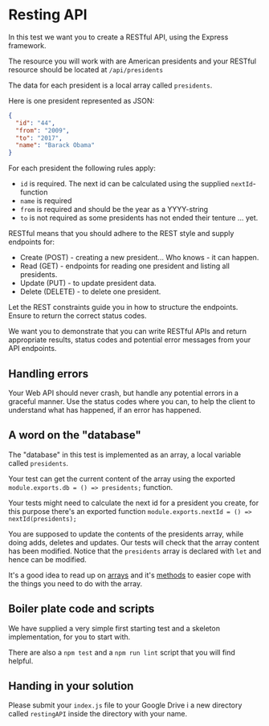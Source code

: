 # Resting API

In this test we want you to create a RESTful API, using the Express framework.

The resource you will work with are American presidents and your RESTful resource should be located at `/api/presidents`

The data for each president is a local array called `presidents`.

Here is one president represented as JSON:

```json
{
  "id": "44",
  "from": "2009",
  "to": "2017",
  "name": "Barack Obama"
}
```

For each president the following rules apply:
* `id` is required. The next id can be calculated using the supplied `nextId`-function
* `name` is required
* `from` is required and should be the year as a YYYY-string
* `to` is not required as some presidents has not ended their tenture ... yet.

RESTful means that you should adhere to the REST style and supply endpoints for:

- Create (POST) - creating a new president... Who knows - it can happen.
- Read (GET) - endpoints for reading one president and listing all presidents.
- Update (PUT) - to update president data.
- Delete (DELETE) - to delete one president.

Let the REST constraints guide you in how to structure the endpoints.
Ensure to return the correct status codes.

We want you to demonstrate that you can write RESTful APIs and return appropriate results, status codes and potential error messages from your API endpoints.

## Handling errors

Your Web API should never crash, but handle any potential errors in a graceful manner. Use the status codes where you can, to help the client to understand what has happened, if an error has happened.

## A word on the "database"

The "database" in this test is implemented as an array, a local variable called `presidents`.

Your test can get the current content of the array using the exported `module.exports.db = () => presidents;` function.

Your tests might need to calculate the next id for a president you create, for this purpose there's an exported function `module.exports.nextId = () => nextId(presidents);`

You are supposed to update the contents of the presidents array, while doing adds, deletes and updates. Our tests will check that the array content has been modified. Notice that the `presidents` array is declared with `let` and hence can be modified.

It's a good idea to read up on [arrays](https://developer.mozilla.org/en-US/docs/Web/JavaScript/Reference/Global_Objects/Array) and it's [methods](https://developer.mozilla.org/en-US/docs/Web/JavaScript/Reference/Global_Objects/Array#Methods_2) to easier cope with the things you need to do with the array.

## Boiler plate code and scripts

We have supplied a very simple first starting test and a skeleton implementation, for you to start with.

There are also a `npm test` and a `npm run lint` script that you will find helpful.

## Handing in your solution

Please submit your `index.js` file to your Google Drive i a new directory called `restingAPI` inside the directory with your name.
